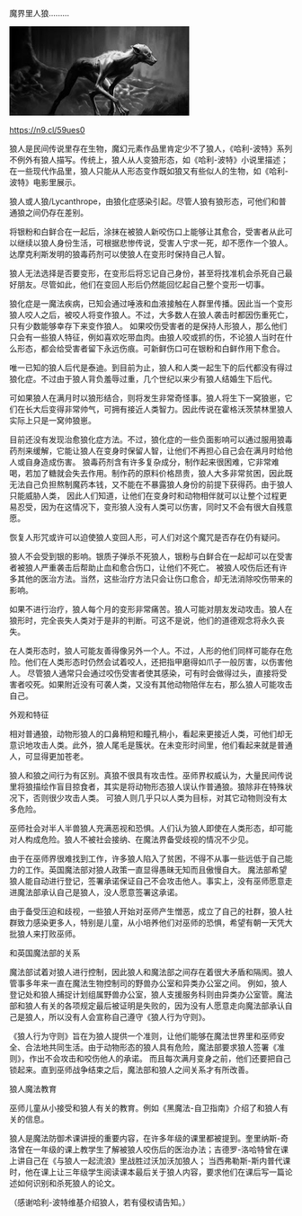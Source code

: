  魔界里人狼.........


![魔界里人狼](https://github.com/ywangnccu/ywang/blob/main/images/Lycanthrope.jpg)

https://n9.cl/59ues0

狼人是民间传说里存在生物，魔幻元素作品里肯定少不了狼人，《哈利-波特》系列不例外有狼人描写。传统上，狼人从人变狼形态，如《哈利-波特》小说里描述；
在一些现代作品里，狼人只能从人形态变作既如狼又有些似人的生物，如《哈利-波特》电影里展示。

狼人或人狼/Lycanthrope，由狼化症感染引起。尽管人狼有狼形态，可他们和普通狼之间仍存在差别。

将银粉和白鲜合在一起后，涂抹在被狼人新咬伤口上能够让其愈合，受害者从此可以继续以狼人身份生活，可根据悲惨传说，受害人宁求一死，却不愿作一个狼人。达摩克利斯发明的狼毒药剂可以使狼人在变形时保持自己人智。

狼人无法选择是否要变形，在变形后将忘记自己身份，甚至将找准机会杀死自己最好朋友。尽管如此，他们在变回人形后仍然能回忆起自己整个变形一切事。

狼化症是一魔法疾病，已知会通过唾液和血液接触在人群里传播。因此当一个变形狼人咬人之后，被咬人将变作狼人。不过，大多数人在狼人袭击时都因伤重死亡，只有少数能够幸存下来变作狼人。
如果咬伤受害者的是保持人形狼人，那么他们只会有一些狼人特征，例如喜欢吃带血肉。由狼人咬或抓的伤，不论狼人当时在什么形态，都会给受害者留下永远伤痕。可新鲜伤口可在银粉和白鲜作用下愈合。

唯一已知的狼人后代是泰迪。到目前为止，狼人和人类一起生下的后代都没有得过狼化症。不过由于狼人背负羞辱过重，几个世纪以来少有狼人结婚生下后代。

可如果狼人在满月时以狼形结合，则将发生非常奇怪事。狼人将生下一窝狼崽，它们在长大后变得非常帅气，可拥有接近人类智力。因此传说在霍格沃茨禁林里狼人实际上只是一窝帅狼崽。

目前还没有发现治愈狼化症方法。不过，狼化症的一些负面影响可以通过服用狼毒药剂来缓解，它能让狼人在变身时保留人智，让他们不再担心自己会在满月时给他人或自身造成伤害。
狼毒药剂含有许多复杂成分，制作起来很困难，它非常难喝，若加了糖就会失去作用。制作药的原料价格昂贵，狼人大多非常贫困，因此既无法自己负担熬制魔药本钱，又不能在不暴露狼人身份的前提下获得药。由于狼人只能威胁人类，
因此人们知道，让他们在变身时和动物相伴就可以让整个过程更易忍受，因为在这情况下，变形狼人没有人类可以伤害，同时又不会有很大自残意愿。

恢复人形咒或许可以迫使狼人变回人形，可人们对这个魔咒是否存在仍有疑问。

狼人不会受到银的影响。银质子弹杀不死狼人，银粉与白鲜合在一起却可以在受害者被狼人严重袭击后帮助止血和愈合伤口，让他们不死亡。
被狼人咬伤后还有许多其他的医治方法。当然，这些治疗方法只会让伤口愈合，却无法消除咬伤带来的影响。

如果不进行治疗，狼人每个月的变形非常痛苦。狼人可能对朋友发动攻击。狼人在狼形时，完全丧失人类对于是非的判断。可这不是说，他们的道德观念将永久丧失。

在人类形态时，狼人可能友善得像另外一个人。不过，人形的他们同样可能存在危险。他们在人类形态时仍然会试着咬人，还把指甲磨得如爪子一般厉害，以伤害他人。
尽管狼人通常只会通过咬伤受害者使其感染，可有时会做得过头，直接将受害者咬死。如果附近没有可袭人类，又没有其他动物陪伴左右，那么狼人可能攻击自己。

外观和特征

相对普通狼，动物形狼人的口鼻稍短和瞳孔稍小，看起来更接近人类，可他们却无意识地攻击人类。此外，狼人尾毛是簇状。在未变形时间里，他们看起来就是普通人，可显得更加苍老。

狼人和狼之间行为有区别。真狼不很具有攻击性。巫师界权威认为，大量民间传说里将狼描绘作盲目掠食者，其实是将动物形态狼人误认作普通狼。狼除非在特殊状况下，否则很少攻击人类。
可狼人则几乎只以人类为目标，对其它动物则没有太多危险。

巫师社会对半人半兽狼人充满恶视和恐惧。人们认为狼人即使在人类形态，却可能对人构成危险。狼人不被社会接纳、在魔法界备受歧视的情况不少见。

由于在巫师界很难找到工作，许多狼人陷入了贫困，不得不从事一些远低于自己能力的工作。英国魔法部对狼人政策一直显得愚昧无知而且傲慢自大。
魔法部希望狼人能自动进行登记，签署承诺保证自己不会攻击他人。事实上，没有巫师愿意走进魔法部承认自己是狼人，没人愿意签署这承诺。

由于备受压迫和歧视，一些狼人开始对巫师产生憎恶，成立了自己的社群，狼人社群致力感染更多人，特别是儿童，从小培养他们对巫师的恐惧，希望有朝一天凭大批狼人来打败巫师。

和英国魔法部的关系

魔法部试着对狼人进行控制，因此狼人和魔法部之间存在着很大矛盾和隔阂。狼人管事多年来一直在魔法生物控制司的野兽办公室和异类办公室之间。
例如，狼人登记处和狼人捕捉计划组属野兽办公室，狼人支援服务科则由异类办公室管。魔法部和狼人有关的各项规定最后被证明是失败的，因为没有人愿意走向魔法部承认自己是狼人，所以没有人会宣称自己遵守《狼人行为守则》。

《狼人行为守则》旨在为狼人提供一个准则，让他们能够在魔法世界里和巫师安全、合法地共同生活。由于动物形态的狼人具有危险，魔法部要求狼人签署《准则》，作出不会攻击和咬伤他人的承诺。
而且每次满月变身之前，他们还要把自己锁起来。直到巫师战争结束之后，魔法部和狼人之间关系才有所改善。

狼人魔法教育

巫师儿童从小接受和狼人有关的教育。例如《黑魔法-自卫指南》介绍了和狼人有关的信息。

狼人是魔法防御术课讲授的重要内容，在许多年级的课里都被提到。奎里纳斯-奇洛曾在一年级的课上教学生了解被狼人咬伤后的医治办法；吉德罗-洛哈特曾在课上讲自己在《与狼人一起流浪》里战胜过沃加沃加狼人；
当西弗勒斯-斯内普代课时，他在课上让三年级学生阅读课本最后关于狼人内容，要求他们在课后写一篇论述如何识别和杀死狼人的论文。

（感谢哈利-波特维基介绍狼人，若有侵权请告知。）

